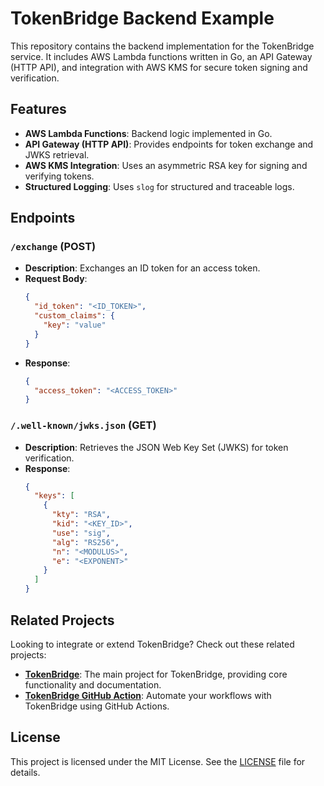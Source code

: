 # TokenBridge Backend Example

This repository contains the backend implementation for the TokenBridge service. It includes AWS Lambda functions written in Go, an API Gateway (HTTP API), and integration with AWS KMS for secure token signing and verification.

## Features

- **AWS Lambda Functions**: Backend logic implemented in Go.
- **API Gateway (HTTP API)**: Provides endpoints for token exchange and JWKS retrieval.
- **AWS KMS Integration**: Uses an asymmetric RSA key for signing and verifying tokens.
- **Structured Logging**: Uses `slog` for structured and traceable logs.

## Endpoints

### `/exchange` (POST)
- **Description**: Exchanges an ID token for an access token.
- **Request Body**:
  ```json
  {
    "id_token": "<ID_TOKEN>",
    "custom_claims": {
      "key": "value"
    }
  }
  ```
- **Response**:
  ```json
  {
    "access_token": "<ACCESS_TOKEN>"
  }
  ```

### `/.well-known/jwks.json` (GET)
- **Description**: Retrieves the JSON Web Key Set (JWKS) for token verification.
- **Response**:
  ```json
  {
    "keys": [
      {
        "kty": "RSA",
        "kid": "<KEY_ID>",
        "use": "sig",
        "alg": "RS256",
        "n": "<MODULUS>",
        "e": "<EXPONENT>"
      }
    ]
  }
  ```

## Related Projects

Looking to integrate or extend TokenBridge? Check out these related projects:

- [**TokenBridge**](https://github.com/hupe1980/tokenbridge): The main project for TokenBridge, providing core functionality and documentation.
- [**TokenBridge GitHub Action**](https://github.com/hupe1980/tokenbridge-action): Automate your workflows with TokenBridge using GitHub Actions.


## License

This project is licensed under the MIT License. See the [LICENSE](LICENSE) file for details.